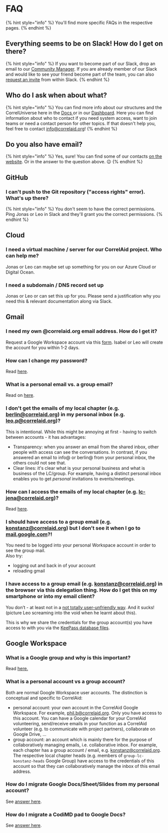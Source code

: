 # FAQ

{% hint style="info" %}
You'll find more specific FAQs in the respective pages.
{% endhint %}

## Everything seems to be on Slack! How do I get on there?

{% hint style="info" %}
If you want to become part of our Slack, drop an email to our [Community Manager](https://app.mural.co/t/correlaid3823/m/correlaid3823/1699870589469/4cf3017ee7f487ebbf5ba4efff6245a8d0ed4569?sender=u1b832a9670bb15a61a279564). If you are already member of our Slack and would like to see your friend become part of the team, you can also [request an invite](https://slack.com/intl/en-de/help/articles/201330256-Invite-new-members-to-your-workspace#request-an-invitation) from within Slack.
{% endhint %}

## Who do I ask when about what? &#x20;

{% hint style="info" %}
You can find more info about our structures and the CorrelUniverse here in the [Docs ](https://docs.correlaid.org/wiki/hitchhikers-guide#our-organization)or in our [Dashboard](https://app.mural.co/t/correlaid9916/m/correlaid9916/1661848927395/6d46d91c1368dd7a6b33f7832ac2e6c00188bdee?sender=uad2f4e15e4f38c1000f33089). Here you can find information about who to contact if you need system access, want to join teams or need a contact person for other topics. If that doesn't help you, feel free to contact [info@correlaid.org](mailto:info@correlaid.org)!
{% endhint %}

## Do you also have email?

{% hint style="info" %}
Yes, sure! You can find some of our contacts [on the website](https://correlaid.org). Or in the answer to the question above. :wink:
{% endhint %}

## GitHub

### I can't push to the Git repository ("access rights" error). What's up there?

{% hint style="info" %}
You don't seem to have the correct permissions. Ping Jonas or Leo in Slack and they'll grant you the correct permissions.
{% endhint %}

## Cloud

### I need a virtual machine / server for our CorrelAid project. Who can help me?

Jonas or Leo can maybe set up something for you on our Azure Cloud or Digital Ocean.

### I need a subdomain / DNS record set up

Jonas or Leo or  can set this up for you. Please send a justification why you need this & relevant documentation along via Slack.

## Gmail

### I need my own @correlaid.org email address. How do I get it?

Request a Google Workspace account via this [form](https://docs.google.com/forms/d/e/1FAIpQLScJYiZDTlo0S4N7eeRVyo7GgSHFzdiaKvBt5RJ8C5Fo\_22r0g/viewform). Isabel or Leo will create the account for you within 1-2 days.

### How can I change my password?

Read [here](https://support.google.com/accounts/answer/41078?hl=en\&co=GENIE.Platform%3DDesktop).

### What is a personal email vs. a group email?

Read on [here](broken-reference).

### I don't get the emails of my local chapter (e.g. berlin@correlaid.org) in my personal inbox (e.g. leo.p@correlaid.org)?

This is intentional. While this might be annoying at first - having to switch between accounts - it has advantages:

* Transparency: when you answer an email from the shared inbox, other people with access can see the conversations. In contrast, if you answered an email to info@ or berlin@ from your personal inbox, the others could not see that.
* Clear lines: it's clear what is your personal business and what is business of the LC/group. For example, having a distinct personal inbox enables you to get _personal_ invitations to events/meetings.

### How can I access the emails of my local chapter (e.g. lc-jena@correlaid.org)?

Read [here](faq.md#google-workspace).

### I should have access to a group email (e.g. [konstanz@correlaid.org](mailto:konstanz@correlaid.org)) but I don’t see it when I go to [mail.google.com](http://mail.google.com)?! <a href="#i-should-have-access-to-a-group-email-eg-konstanzcorrelaidorg-but-i-dont-see-it-when-i-go-to-mailgoo" id="i-should-have-access-to-a-group-email-eg-konstanzcorrelaidorg-but-i-dont-see-it-when-i-go-to-mailgoo"></a>

You need to be logged into your personal Workspace account in order to see the group mail.\
Also try:

* logging out and back in of your account
* reloading gmail

### I have access to a group email (e.g. [konstanz@correlaid.org](mailto:konstanz@correlaid.org)) in the browser via this delegation thing. How do I get this on my smartphone or into my email client? <a href="#i-have-access-to-a-group-email-eg-konstanzcorrelaidorg-in-the-browser-via-this-delegation-thing-how" id="i-have-access-to-a-group-email-eg-konstanzcorrelaidorg-in-the-browser-via-this-delegation-thing-how"></a>

You don’t - at least not in a [not totally user-unfriendly way](https://support.google.com/mail/thread/80323090/how-can-i-access-my-delegated-gmail-email-on-my-mobile?hl=en). And it sucks! (picture Leo screaming into the void when he learnt about this).

This is why we share the credentials for the group account(s) you have access to with you via the [KeePass database files](https://docs.correlaid.org/wiki/infrastructure/password-management).

## Google Workspace

### What is a Google group and why is this important?

Read [here](faq.md#google-workspace)[.](infrastructure/google-workspace.md#what-is-a-google-group)

### What is a personal account vs a group account?

Both are normal Google Workspace user accounts. The distinction is conceptual and specific to CorrelAid:

* personal account: your own account in the CorrelAid Google Workspace. For example, phil.b@correlaid.org. Only you have access to this account. You can have a Google calendar for your CorrelAid volunteering, send/receive emails in your function as a CorrelAid volunteer (e.g. to communicate with project partners), collaborate on Google Drive, ...
* group account: an account which is mainly there for the purpose of collaboratively managing emails, i.e. collaborative inbox. For example, each chapter has a group account / email, e.g. konstanz@correlaid.org. The respective local chapter heads (e.g. members of `group-lc-konstanz-heads` Google Group) have access to the credentials of this account so that they can collaboratively manage the inbox of this email address.

### How do I migrate Google Docs/Sheet/Slides from my personal account?

See [answer here](infrastructure/google-workspace.md#how-do-i-migrate-google-docs-sheet-slides-from-my-personal-account).

### How do I migrate a CodiMD pad to Google Docs?

See [answer here](infrastructure/google-workspace.md#how-do-i-migrate-a-codimd-pad).
